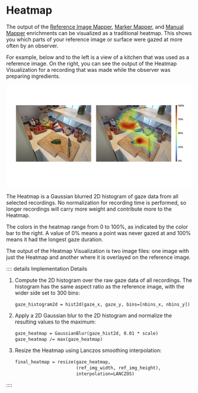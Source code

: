 # Heatmap

The output of the [Reference Image Mapper](/pupil-cloud/enrichments/reference-image-mapper/), [Marker Mapper](/pupil-cloud/enrichments/marker-mapper/), and [Manual Mapper](/pupil-cloud/enrichments/manual-mapper/) enrichments can be visualized as a traditional heatmap. This shows you which parts of your reference image or surface were gazed at more often by an observer.

For example, below and to the left is a view of a kitchen that was used as a reference image. On the right, you can see the output of the Heatmap Visualization for a recording that was made while the observer was preparing ingredients.

![An example of a heatmap from Pupil Cloud. On the left is a photo of a kitchen countertop. On the right is the same photo with a gaze heatmap overlayed.](heatmap_example.png)

The Heatmap is a Gaussian blurred 2D histogram of gaze data from all selected recordings. No normalization for recording time is performed, so longer recordings will carry more weight and contribute more to the Heatmap.

The colors in the heatmap range from 0 to 100%, as indicated by the color bar to the right. A value of 0% means a point was never gazed at and 100% means it had the longest gaze duration.

The output of the Heatmap Visualization is two image files: one image with just the Heatmap and another where it is overlayed on the reference image.

:::: details Implementation Details

1. Compute the 2D histogram over the raw gaze data of all recordings. The histogram has the same aspect ratio as the reference image, with the wider side set to 300 bins:
    
    ```
    gaze_histogram2d = hist2d(gaze_x, gaze_y, bins=[nbins_x, nbins_y])
    ```
    
2. Apply a 2D Gaussian blur to the 2D histogram and normalize the resulting values to the maximum:
    
    ```
    gaze_heatmap = GaussianBlur(gaze_hist2d, 0.01 * scale)
    gaze_heatmap /= max(gaze_heatmap)
    ```
    
3. Resize the Heatmap using Lanczos smoothing interpolation:
    
    ```
    final_heatmap = resize(gaze_heatmap,
                           (ref_img_width, ref_img_height),
                           interpolation=LANCZOS)
    ```

::::